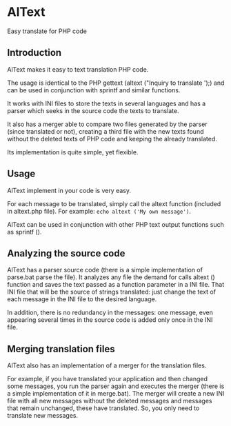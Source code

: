# AlText
Easy translate for PHP code

## Introduction
AlText makes it easy to text translation PHP code.

The usage is identical to the PHP gettext (altext ("Inquiry to translate ');) and can be used in conjunction with sprintf and similar functions.

It works with INI files to store the texts in several languages and has a parser which seeks in the source code the texts to translate.

It also has a merger able to compare two files generated by the parser (since translated or not), creating a third file with the new texts found without the deleted texts of PHP code and keeping the already translated.

Its implementation is quite simple, yet flexible.

## Usage
AlText implement in your code is very easy.

For each message to be translated, simply call the altext function (included in altext.php file). For example: ```echo altext ('My own message')```.

AlText can be used in conjunction with other PHP text output functions such as sprintf ().

## Analyzing the source code
AlText has a parser source code (there is a simple implementation of parse.bat parse the file). It analyzes any file the demand for calls altext () function and saves the text passed as a function parameter in a INI file.
That INI file that will be the source of strings translated: just change the text of each message in the INI file to the desired language.

In addition, there is no redundancy in the messages: one message, even appearing several times in the source code is added only once in the INI file.

## Merging translation files
AlText also has an implementation of a merger for the translation files.

For example, if you have translated your application and then changed some messages, you run the parser again and executes the merger (there is a simple implementation of it in merge.bat). The merger will create a new INI file with all new messages without the deleted messages and messages that remain unchanged, these have translated. So, you only need to translate new messages.
